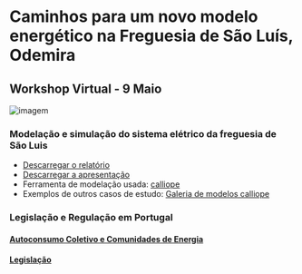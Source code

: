 
<!-- # Energy Commons -->
<!--  **Tools and Information Database for the science, engineering, economics and politics of the Energy Transition** -->

<!--Repository and open database for tutorials, computational tools, software implementions, technical documents, research papers, books and articles on the various aspects of the ongoing energy transition.-->

<!--Repositorio e base de dados aberta para tutoriais, ferramentas computacionais, economia e poltica da Transição Energética
-->

# Caminhos para um novo modelo energético na Freguesia de São Luís, Odemira

## Workshop Virtual - 9 Maio

![imagem](DSCF6370.JPG "Transição energética em São Luis")


 <!--## The politics of Energy  -->
### Modelação e simulação do sistema elétrico da freguesia de São Luis
* [Descarregar o relatório](Relatório_SLuis_Final.pdf)
* [Descarregar a apresentação](Sessão_SLuis_PROSEU_9Maio.pdf)
* Ferramenta de modelação usada: [calliope](https://www.callio.pe/)
 * Exemplos de outros casos de estudo: [Galeria de modelos calliope](https://www.callio.pe/model-gallery/)

### Legislação e Regulação em Portugal

#### [Autoconsumo Coletivo e Comunidades de Energia](Law.md)

#### [Legislação](legislacao-regulamentos.md)


<!--## Science and Engineering-->

<!--## Software and Programming-->

